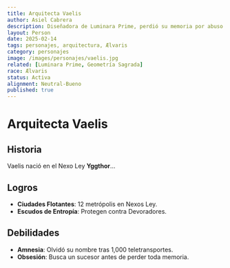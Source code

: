 ```yaml
---
title: Arquitecta Vaelis
author: Asiel Cabrera
description: Diseñadora de Luminara Prime, perdió su memoria por abuso de teletransporte.
layout: Person
date: 2025-02-14
tags: personajes, arquitectura, Ælvaris
category: personajes
image: /images/personajes/vaelis.jpg
related: [Luminara Prime, Geometría Sagrada]
race: Ælvaris
status: Activa
alignment: Neutral-Bueno
published: true
---
```

# Arquitecta Vaelis
## **Historia**
Vaelis nació en el Nexo Ley **Yggthor**...

## **Logros**
- **Ciudades Flotantes**: 12 metrópolis en Nexos Ley.
- **Escudos de Entropía**: Protegen contra Devoradores.

## **Debilidades**
- **Amnesia**: Olvidó su nombre tras 1,000 teletransportes.
- **Obsesión**: Busca un sucesor antes de perder toda memoria.  

